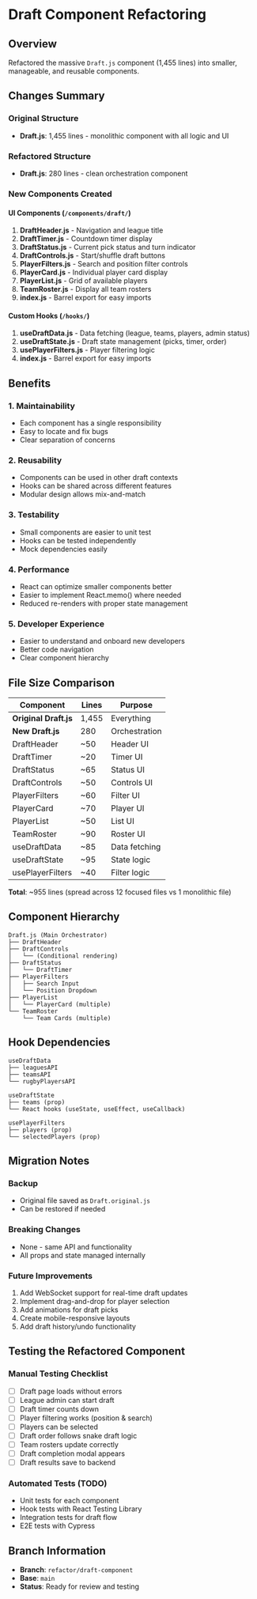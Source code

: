 # Draft Component Refactoring

## Overview
Refactored the massive `Draft.js` component (1,455 lines) into smaller, manageable, and reusable components.

## Changes Summary

### Original Structure
- **Draft.js**: 1,455 lines - monolithic component with all logic and UI

### Refactored Structure
- **Draft.js**: 280 lines - clean orchestration component

### New Components Created

#### UI Components (`/components/draft/`)
1. **DraftHeader.js** - Navigation and league title
2. **DraftTimer.js** - Countdown timer display
3. **DraftStatus.js** - Current pick status and turn indicator
4. **DraftControls.js** - Start/shuffle draft buttons
5. **PlayerFilters.js** - Search and position filter controls
6. **PlayerCard.js** - Individual player card display
7. **PlayerList.js** - Grid of available players
8. **TeamRoster.js** - Display all team rosters
9. **index.js** - Barrel export for easy imports

#### Custom Hooks (`/hooks/`)
1. **useDraftData.js** - Data fetching (league, teams, players, admin status)
2. **useDraftState.js** - Draft state management (picks, timer, order)
3. **usePlayerFilters.js** - Player filtering logic
4. **index.js** - Barrel export for easy imports

## Benefits

### 1. **Maintainability**
- Each component has a single responsibility
- Easy to locate and fix bugs
- Clear separation of concerns

### 2. **Reusability**
- Components can be used in other draft contexts
- Hooks can be shared across different features
- Modular design allows mix-and-match

### 3. **Testability**
- Small components are easier to unit test
- Hooks can be tested independently
- Mock dependencies easily

### 4. **Performance**
- React can optimize smaller components better
- Easier to implement React.memo() where needed
- Reduced re-renders with proper state management

### 5. **Developer Experience**
- Easier to understand and onboard new developers
- Better code navigation
- Clear component hierarchy

## File Size Comparison

| Component | Lines | Purpose |
|-----------|-------|---------|
| **Original Draft.js** | 1,455 | Everything |
| **New Draft.js** | 280 | Orchestration |
| DraftHeader | ~50 | Header UI |
| DraftTimer | ~20 | Timer UI |
| DraftStatus | ~65 | Status UI |
| DraftControls | ~50 | Controls UI |
| PlayerFilters | ~60 | Filter UI |
| PlayerCard | ~70 | Player UI |
| PlayerList | ~50 | List UI |
| TeamRoster | ~90 | Roster UI |
| useDraftData | ~85 | Data fetching |
| useDraftState | ~95 | State logic |
| usePlayerFilters | ~40 | Filter logic |

**Total**: ~955 lines (spread across 12 focused files vs 1 monolithic file)

## Component Hierarchy

```
Draft.js (Main Orchestrator)
├── DraftHeader
├── DraftControls
│   └── (Conditional rendering)
├── DraftStatus
│   └── DraftTimer
├── PlayerFilters
│   ├── Search Input
│   └── Position Dropdown
├── PlayerList
│   └── PlayerCard (multiple)
└── TeamRoster
    └── Team Cards (multiple)
```

## Hook Dependencies

```
useDraftData
├── leaguesAPI
├── teamsAPI
└── rugbyPlayersAPI

useDraftState
├── teams (prop)
└── React hooks (useState, useEffect, useCallback)

usePlayerFilters
├── players (prop)
└── selectedPlayers (prop)
```

## Migration Notes

### Backup
- Original file saved as `Draft.original.js`
- Can be restored if needed

### Breaking Changes
- None - same API and functionality
- All props and state managed internally

### Future Improvements
1. Add WebSocket support for real-time draft updates
2. Implement drag-and-drop for player selection
3. Add animations for draft picks
4. Create mobile-responsive layouts
5. Add draft history/undo functionality

## Testing the Refactored Component

### Manual Testing Checklist
- [ ] Draft page loads without errors
- [ ] League admin can start draft
- [ ] Draft timer counts down
- [ ] Player filtering works (position & search)
- [ ] Players can be selected
- [ ] Draft order follows snake draft logic
- [ ] Team rosters update correctly
- [ ] Draft completion modal appears
- [ ] Draft results save to backend

### Automated Tests (TODO)
- Unit tests for each component
- Hook tests with React Testing Library
- Integration tests for draft flow
- E2E tests with Cypress

## Branch Information
- **Branch**: `refactor/draft-component`
- **Base**: `main`
- **Status**: Ready for review and testing


